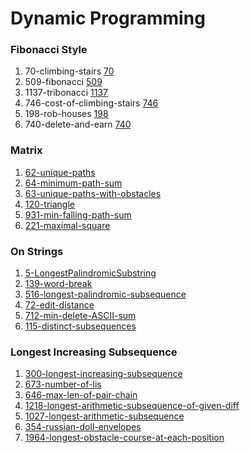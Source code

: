 # Dynamic Programming


### Fibonacci Style
1. 70-climbing-stairs [70](./70-climbing-stairs.java)
2. 509-fibonacci [509](./509-fibonacci.java)
3. 1137-tribonacci [1137](./1137-tribonacci.java)
4. 746-cost-of-climbing-stairs [746](./746-cost-of-climbing-stairs.java)
5. 198-rob-houses [198](./198-rob-houses.java)
6. 740-delete-and-earn [740](./740-delete-and-earn.java)

### Matrix
1. [62-unique-paths](./62-unique-paths.java)
2. [64-minimum-path-sum](./64-minimum-path-sum.java)
3. [63-unique-paths-with-obstacles](./63-unique-paths-with-obstacles.java)
4. [120-triangle](./120-triangle.java)
5. [931-min-falling-path-sum](./931-min-falling-path-sum.java)
6. [221-maximal-square](./221-maximal-square.java)

### On Strings
1. [5-LongestPalindromicSubstring](./5-LongestPalindromicSubstring.java)
2. [139-word-break](./139-word-break.java)
3. [516-longest-palindromic-subsequence](./516-longest-palindromic-subsequence.java)
4. [72-edit-distance](./72-edit-distance.java)
5. [712-min-delete-ASCII-sum](./712-min-delete-ASCII-sum.java)
6. [115-distinct-subsequences](./115-distinct-subsequences.java)


### Longest Increasing Subsequence
1. [300-longest-increasing-subsequence](./300-longest-increasing-subsequence.java)
2. [673-number-of-lis](./673-number-of-lis.java)
3. [646-max-len-of-pair-chain](./646-max-len-of-pair-chain.java)
4. [1218-longest-arithmetic-subsequence-of-given-diff](./1218-longest-arithmetic-subsequence-of-given-diff.java)
5. [1027-longest-arithmetic-subsequence](./1027-longest-arithmetic-subsequence.java)
6. [354-russian-doll-envelopes](./354-russian-doll-envelopes.java)
7. [1964-longest-obstacle-course-at-each-position](./1964-longest-obstacle-course-at-each-position.java)
